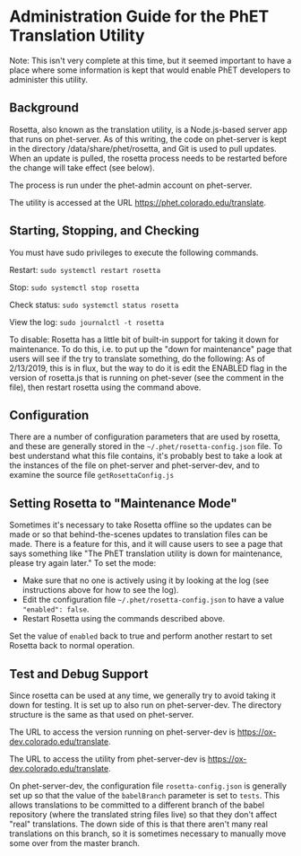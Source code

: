 Administration Guide for the PhET Translation Utility
=====================================================

Note: This isn't very complete at this time, but it seemed important to have a place where some information is kept that
would enable PhET developers to administer this utility.

Background
----------

Rosetta, also known as the translation utility, is a Node.js-based server app that runs on phet-server. As of this
writing, the code on phet-server is kept in the directory /data/share/phet/rosetta, and Git is used to pull updates.  
When an update is pulled, the rosetta process needs to be restarted before the change will take effect (see below).

The process is run under the phet-admin account on phet-server.

The utility is accessed at the URL https://phet.colorado.edu/translate.

Starting, Stopping, and Checking
--------------------------------

You must have sudo privileges to execute the following commands.

Restart:
`sudo systemctl restart rosetta`

Stop:
`sudo systemctl stop rosetta`

Check status:
`sudo systemctl status rosetta`

View the log:
`sudo journalctl -t rosetta`

To disable: 
Rosetta has a little bit of built-in support for taking it down for maintenance. To do this, i.e. to put up the "down
for maintenance" page that users will see if the try to translate something, do the following: As of 2/13/2019, this is
in flux, but the way to do it is edit the ENABLED flag in the version of rosetta.js that is running on phet-sever (see
the comment in the file), then restart rosetta using the command above.

Configuration
-------------

There are a number of configuration parameters that are used by rosetta, and these are generally stored in the
`~/.phet/rosetta-config.json` file. To best understand what this file contains, it's probably best to take a look at
the instances of the file on phet-server and phet-server-dev, and to examine the source file `getRosettaConfig.js`

Setting Rosetta to "Maintenance Mode"
-------------------------------------

Sometimes it's necessary to take Rosetta offline so the updates can be made or so that behind-the-scenes updates to
translation files can be made. There is a feature for this, and it will cause users to see a page that says something
like "The PhET translation utility is down for maintenance, please try again later." To set the mode:

+ Make sure that no one is actively using it by looking at the log (see instructions above for how to see the log).
+ Edit the configuration file `~/.phet/rosetta-config.json` to have a value `"enabled": false`.
+ Restart Rosetta using the commands described above.

Set the value of `enabled` back to true and perform another restart to set Rosetta back to normal operation.

Test and Debug Support
----------------------

Since rosetta can be used at any time, we generally try to avoid taking it down for testing. It is set up to also run
on phet-server-dev. The directory structure is the same as that used on phet-server.

The URL to access the version running on phet-server-dev is https://ox-dev.colorado.edu/translate.

The URL to access the utility from phet-server-dev is https://ox-dev.colorado.edu/translate.

On phet-server-dev, the configuration file `rosetta-config.json` is generally set up so that the value of the 
`babelBranch` parameter is set to `tests`. This allows translations to be committed to a different branch of
the babel repository (where the translated string files live) so that they don't affect "real" translations. The down
side of this is that there aren't many real translations on this branch, so it is sometimes necessary to manually move
some over from the master branch.